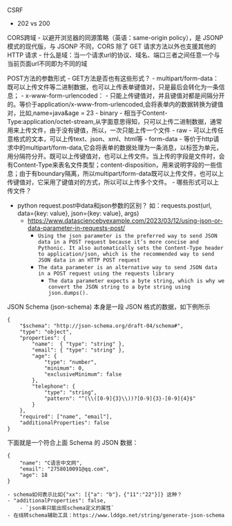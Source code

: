 CSRF


- 202 vs 200

CORS跨域
    - 以避开浏览器的同源策略（英语：same-origin policy），是 JSONP 模式的现代版，与 JSONP 不同，CORS 除了 GET 请求方法以外也支援其他的 HTTP 请求
    - 什么是域：当一个请求url的协议、域名、端口三者之间任意一个与当前页面url不同即为不同的域

POST方法的参数形式
    - GET方法是否也有这些形式？
    - multipart/form-data：既可以上传文件等二进制数据，也可以上传表单键值对，只是最后会转化为一条信息；
    - x-www-form-urlencoded：
        - 只能上传键值对，并且键值对都是间隔分开的。等价于application/x-www-from-urlencoded,会将表单内的数据转换为键值对，比如,name=java&age = 23
    - binary
        - 相当于Content-Type:application/octet-stream,从字面意思得知，只可以上传二进制数据，通常用来上传文件，由于没有键值，所以，一次只能上传一个文件
    - raw
        - 可以上传任意格式的文本，可以上传text、json、xml、html等
    - form-data
        - 等价于http请求中的multipart/form-data,它会将表单的数据处理为一条消息，以标签为单元，用分隔符分开。既可以上传键值对，也可以上传文件。当上传的字段是文件时，会有Content-Type来表名文件类型；content-disposition，用来说明字段的一些信息；由于有boundary隔离，所以multipart/form-data既可以上传文件，也可以上传键值对，它采用了键值对的方式，所以可以上传多个文件。
    - 哪些形式可以上传文件？

- python request.post中data和json参数的区别？
如：requests.post(url, data={key: value}, json={key: value}, args)
    - https://www.datasciencebyexample.com/2023/03/12/using-json-or-data-parameter-in-requests-post/
        - `Using the json parameter is the preferred way to send JSON data in a POST request because it’s more concise and Pythonic. It also automatically sets the Content-Type header to application/json, which is the recommended way to send JSON data in an HTTP POST request`
        - `The data parameter is an alternative way to send JSON data in a POST request using the requests library`
            - `The data parameter expects a byte string, which is why we convert the JSON string to a byte string using json.dumps().`

JSON Schema (json-schema) 本身是一段 JSON 格式的数据，如下例所示
```
{
    "$schema": "http://json-schema.org/draft-04/schema#",
    "type": "object",
    "properties": {
        "name":  { "type": "string" },
        "email": { "type": "string" },
        "age": {
            "type": "number",
            "minimum": 0,
            "exclusiveMinimum": false
        },
        "telephone": {
            "type": "string",
            "pattern": "^(\\([0-9]{3}\\))?[0-9]{3}-[0-9]{4}$"
        }
    },
    "required": ["name", "email"],
    "additionalProperties": false
}
```
下面就是一个符合上面 Schema 的 JSON 数据：
```
{
    "name": "C语言中文网",
    "email": "2758010091@qq.com",
    "age": 18
}
```
    - schema如何表示比如{"xx": [{"a": "b"}，{"11":"22"}]} 这种？
    - "additionalProperties": false,
        - `json串只能出现schema定义的属性`
    - 在线转schema辅助工具：https://www.lddgo.net/string/generate-json-schema
    